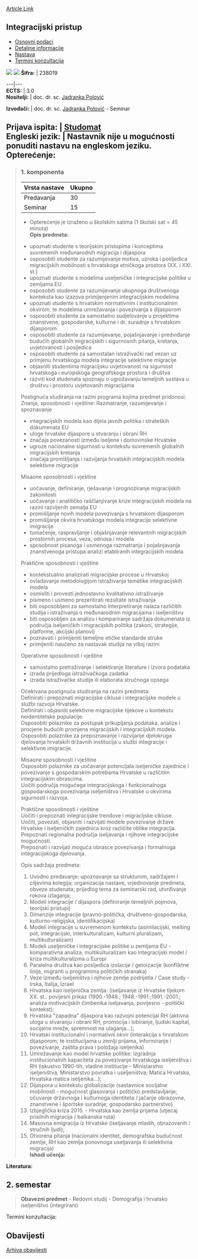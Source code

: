 [Article Link](https://www.fhs.hr/predmet/intpri)

## Integracijski pristup
  * [Osnovni podaci](https://www.fhs.hr/predmet/intpri#v1id-904824_310301_1_0 "Osnovni podaci")
  * [Detaljne informacije](https://www.fhs.hr/predmet/intpri#v1id-904824_310301_1_1 "Detaljne informacije")
  * [Nastava](https://www.fhs.hr/predmet/intpri#v1id-904824_310301_1_2 "Nastava")
  * [Termini konzultacija](https://www.fhs.hr/predmet/intpri#v1id-904824_310301_1_3 "Termini konzultacija")


[![](https://www.fhs.hr/img/flags/gif/hr.gif)](https://www.fhs.hr/predmet/intpri) [![](https://www.fhs.hr/img/flags/gif/gb.gif)](https://www.fhs.hr/en/course/intapp)
**Šifra:** |  238019  
  
---|---  
**ECTS:** |  3.0   
**Nositelji:** |  doc. dr. sc. [Jadranka Polović](https://www.fhs.hr/djelatnik/jadranka.polovic)   
  
**Izvođači:** |  doc. dr. sc. [Jadranka Polović](https://www.fhs.hr/djelatnik/jadranka.polovic) - Seminar  
  
**Prijava ispita:** |  [Studomat](http://www.isvu.hr/studomat)  
**Engleski jezik:** |  Nastavnik nije u mogućnosti ponuditi nastavu na engleskom jeziku.   
**Opterećenje:**  
---  
> ### 1. komponenta
> | Vrsta nastave | Ukupno  
> ---|---  
> Predavanja | 30  
> Seminar | 15  
> * Opterećenje je izraženo u školskim satima (1 školski sat = 45 minuta)   
**Opis predmeta:**  
> - upoznati studente s teorijskim pristupima i konceptima suvremenih međunarodnih migracija i dijaspora  
>  - osposobiti studente za razumijevanje motiva, uzroka i posljedica migracijskih mobilnosti s hrvatskoga etničkoga prostora (XX. i XXI. st.)  
>  - upoznati studente s modelima useljeničke i integracijske politike u zemljama EU  
>  - osposobiti studente za razumijevanje ukupnoga društvenoga konteksta kao izazova primijenjenim integracijskim modelima   
>  - upoznati studente s hrvatskim normativnim i institucionalnim okvirom, te modelima umrežavanja i povezivanja s dijasporom   
>  - osposobiti studente za samostalno sudjelovanje u projektima znanstvene, gospodarske, kulturne i dr. suradnje s hrvatskom dijasporom   
>  - osposobiti studente za razumijevanje, pojašnjavanje i predviđanje budućih globalnih migracijskih i sigurnosnih pitanja, kretanja, uvjetovanosti i posljedica  
>  - osposobiti studente za samostalan istraživački rad vezan uz primjenu hrvatskoga modela integracije selektivne migracije  
>  - objasniti studentima migracijsku uvjetovanost na sigurnost hrvatskoga i europskoga geografskoga prostora i društva  
>  - razviti kod studenata spoznaju o ugrožavanju temeljnih sustava u društvu i prostoru uvjetovanih migracijama   
>    
>  Postignuća studiranja na razini programa kojima predmet pridonosi:   
>  Znanja, sposobnosti i vještine: Razmatranje, razumijevanje i spoznavanje   
>  - integracijskih modela kao dijela javnih politika i strateških dokumenata EU  
>  - uloge hrvatske dijaspore u stvaranju i obrani RH  
>  - značaja povezanosti između iseljene i domovinske Hrvatske  
>  - ugroze nacionalne sigurnosti u kontekstu suvremenih globalnih migracijskih kretanja  
>  - značaja promišljanja i razvijanja hrvatskih integracijskih modela selektivne migracije   
>    
>  Misaone sposobnosti i vještine   
>  - uočavanje, definiranje, rješavanje i prognoziranje migracijskih zakonitosti   
>  - uočavanje i analitičko raščlanjivanje krize integracijskih modela na razini razvijenih zemalja EU  
>  - promišljanje novih modela povezivanja s hrvatskom dijasporom   
>  - promišljanje okvira hrvatskoga modela integracije selektivne imigracije   
>  - tumačenje, raspravljanje i objašnjavanje relevantnih migracijskih prostornih procesa, veza, odnosa i modela  
>  - sposobnost pisanoga i usmenoga razmatranja i pojašnjavanja znanstvenoga pristupa analizi etabliranih integracijskih modela   
>    
>  Praktične sposobnosti i vještine  
>  - kontekstualno analizirati migracijske procese u Hrvatskoj  
>  - ovladavanje metodologijom istraživanja tematike integracijskih modela  
>  - osmisliti i provesti jednostavno kvalitativno istraživanje   
>  - pismeno i usmeno prezentirati rezultate istraživanja   
>  - biti osposobljeni za samostalno interpretiranje nalaza različitih studija i istraživanja o međunarodnim migracijama i iseljeništvu  
>  - biti osposobljen za analizu i kompariranje sadržaja dokumenata iz područja iseljeničkih i migracijskih politika (zakoni, strategije, platforme, akcijski planovi)  
>  - poznavati i primijeniti temeljne etičke standarde struke  
>  - primijeniti naučeno za nastavak studija na višoj razini  
>    
>  Operativne sposobnosti i vještine   
>  - samostalno pretraživanje i selektiranje literature i izvora podataka  
>  - izrada prijedloga istraživačkoga zadatka  
>  - izrada istraživačke studije ili elaborata stručnoga opsega   
>    
>  Očekivana postignuća studiranja na razini predmeta:   
>  Definirati i prepoznati migracijske cikluse i integracijske modele u službi razvoja Hrvatske.  
>  Definirati i objasniti selektivne migracijske tijekove u kontekstu neidentitetske populacije.   
>  Osposobiti polaznike za postupak prikupljanja podataka, analize i procjene budućih promjena migracijskih i integracijskih modela.  
>  Osposobiti polaznike za prepoznavanje i razvijanje djelokruga djelovanja hrvatskih državnih institucija u službi integracije i selektivne imigracije.  
>    
>  Misaone sposobnosti i vještine  
>  Osposobiti polaznike za uočavanje potencijala iseljeničke zajednice i povezivanje s gospodarskim potrebama Hrvatske u različitim integracijskim obrascima.  
>  Uočiti područja mogućega integracijskoga i funkcionalnoga gospodarskoga povezivanja iseljeništva i Hrvatske u okvirima sigurnosti i razvoja.  
>    
>  Praktične sposobnosti i vještine   
>  Uočiti i prepoznati integracijske trendove i migracijske cikluse.  
>  Uočiti, povezati, objasniti i razvijati modele povezivanje države Hrvatske i iseljeničkih zajednica kroz različite oblike integracija.   
>  Prepoznati regionalna područja iseljavanja i njihove integracijske mogućnosti.   
>  Prepoznati i razvijati moguća obrasce povezivanja i formalnoga integracijskoga djelovanja.  
>    
>  Opis sadržaja predmeta:   
>  1. Uvodno predavanje: upoznavanje sa strukturom, sadržajem i ciljevima kolegija; organizacija nastave, vrjednovanje predmeta, obveze studenata; prijedlog tema za seminarski rad, utvrđivanje rokova izlaganja;  
>  2. Modeli integracije / dijaspora (definiranje temeljnih pojmova, teorijski pristupi)  
>  3. Dimenzije integracije (pravno-politička, društveno-gospodarska, kulturno-religijska, identifikacijska)  
>  4. Modeli integracije u suvremenom kontekstu (asimilacijski, melting pot, integracijski, interkulturalizam, kulturni pluralizam, multikulturalizam)   
>  5. Modeli useljeničke i integracijske politike u zemljama EU - komparativna analiza; multikulturalizam kao integracijski model / kriza multikulturalizma u Europi  
>  6. Paralelna društva kao posljedica izolacije / getoizacije (konfliktne linije, migranti u programima političkih stranaka)  
>  7. Veze između iseljeništva i njihove zemlje podrijetla / Case study - Irska, Italija, Izrael  
>  8. Hrvatska kao iseljenička zemlja: (iseljavanje iz Hrvatske tijekom XX. st.: povijesni prikaz (1900.-1948.; 1948.-1991.;1991.-2001.; analiza motivacijskih čimbenika iseljavanja, povijesno - politički kontekst);  
>  9. Hrvatska "zapadna" dijaspora kao razvojni potencijal RH (aktivna uloga u stvaranju i obrani RH, promocija i lobiranje, ljudski kapital, socijalne mreže, spremnost na ulaganja...);   
>  10. Hrvatski institucionalni i normativni okvir (interakcija s hrvatskom dijasporom, te institucijama u zemlji prijama, informiranje i povezivanje, zaštita prava i položaja iseljenika)  
>  11. Umrežavanje kao model hrvatske politike: izgradnja institucionalnih kapaciteta za povezivanje hrvatskoga iseljeništva i RH (iskustvo 1990-tih, vladine institucije - Ministarstvo iseljeništva, Ministarstvo povratka i useljeništva; Matica Hrvatska, Hrvatska matica iseljenika...);   
>  12. Dijaspora u kontekstu globalizacije (sastavnice socijalne mobilnosti - mogućnost glasovanja i političko predstavljanje; očuvanje državnoga i kulturnoga identiteta / jačanje obrazovne, znanstvene i športske suradnje; gospodarsko partnerstvo)  
>  13. Izbjeglička kriza 2015. - Hrvatska kao zemlja prijama (utjecaj prisilnih migracija / balkanska ruta)  
>  14. Masovna emigracija iz Hrvatske (iseljavanje mladih, obrazovanih i stručnih ljudi);  
>  15. Otvorena pitanja (nacionalni identitet, demografska budućnost zemlje, RH kao zemlja ponovnoga useljavanja ili selektivna migracija)  
**Ishodi učenja:**  

  
**Literatura:**  

  
**2. semestar**  
---  
> **Obavezni predmet** - Redovni studij - Demografija i hrvatsko iseljeništvo (integrirani)  
>   
Termini konzultacija: 


## Obavijesti
[Arhiva obavijesti](https://www.fhs.hr/predmet/intpri?@=21j13#news_122291 "Arhiva obavijesti")

